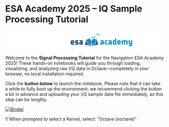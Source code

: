 # ESA Academy 2025 – IQ Sample Processing Tutorial
![img.png](img.png)


Welcome to the **Signal Processing Tutorial** for the Navigation ESA Academy 2025! These hands-on notebooks will guide you through loading, visualizing, and analyzing raw I/Q data in Octave—completely in your browser, no local installation required.

Click the **button below️** to launch the notebook. Please note that it can take a while to fully boot up the environment; we recommend clicking the button a bit in advance and uploading your I/Q sample data file immediately, as this step can be lengthy.

[![Binder](https://mybinder.org/badge_logo.svg)](https://mybinder.org/v2/gh/MarnixMeersman/esa-academy-NTC/HEAD?urlpath=%2Fdoc%2Ftree%2Fnotebooks%2F1_GPS_CA.ipynb)


!! When prompted to select a Kernel, select: "Octave (xoctave)"
